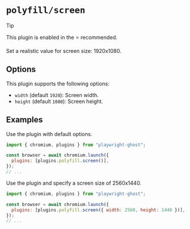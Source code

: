 # `polyfill/screen`

> [!TIP]
>
> This plugin is enabled in the ⭐ recommended.

Set a realistic value for screen size: 1920x1080.

## Options

This plugin supports the following options:

- `width` (default `1920`): Screen width.
- `height` (default `1080`): Screen height.

## Examples

Use the plugin with default options.

```javascript
import { chromium, plugins } from "playwright-ghost";

const browser = await chromium.launch({
  plugins: [plugins.polyfill.screen()],
});
// ...
```

Use the plugin and specify a screen size of 2560x1440.

```javascript
import { chromium, plugins } from "playwright-ghost";

const browser = await chromium.launch({
  plugins: [plugins.polyfill.screen({ width: 2560, height: 1440 })],
});
// ...
```
